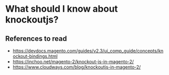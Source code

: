 # What should I know about knockoutjs?

## References to read
* https://devdocs.magento.com/guides/v2.3/ui_comp_guide/concepts/knockout-bindings.html
* https://inchoo.net/magento-2/knockout-js-in-magento-2/
* https://www.cloudways.com/blog/knockoutjs-in-magento-2/